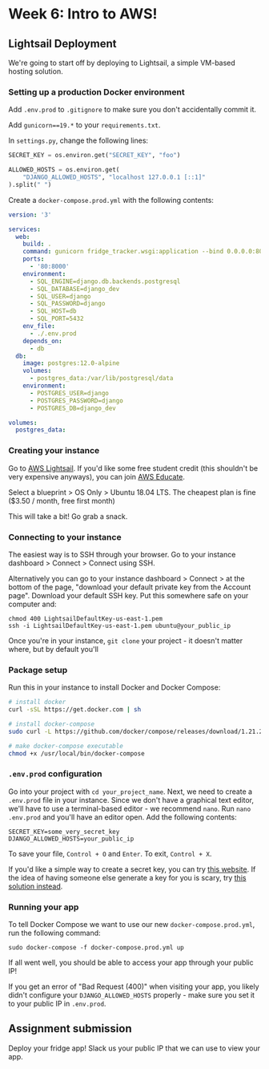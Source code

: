 # Week 6: Intro to AWS!

## Lightsail Deployment

We're going to start off by deploying to Lightsail, a simple VM-based hosting solution.

### Setting up a production Docker environment

Add `.env.prod` to `.gitignore` to make sure you don't accidentally commit it.

Add `gunicorn==19.*` to your `requirements.txt`.

In `settings.py`, change the following lines:

```python
SECRET_KEY = os.environ.get("SECRET_KEY", "foo")

ALLOWED_HOSTS = os.environ.get(
    "DJANGO_ALLOWED_HOSTS", "localhost 127.0.0.1 [::1]"
).split(" ")
```

Create a `docker-compose.prod.yml` with the following contents:

```yml
version: '3'

services:
  web:
    build: .
    command: gunicorn fridge_tracker.wsgi:application --bind 0.0.0.0:8000
    ports:
      - '80:8000'
    environment:
      - SQL_ENGINE=django.db.backends.postgresql
      - SQL_DATABASE=django_dev
      - SQL_USER=django
      - SQL_PASSWORD=django
      - SQL_HOST=db
      - SQL_PORT=5432
    env_file:
      - ./.env.prod
    depends_on:
      - db
  db:
    image: postgres:12.0-alpine
    volumes:
      - postgres_data:/var/lib/postgresql/data
    environment:
      - POSTGRES_USER=django
      - POSTGRES_PASSWORD=django
      - POSTGRES_DB=django_dev

volumes:
  postgres_data:
```

### Creating your instance

Go to [AWS Lightsail](https://aws.amazon.com/lightsail/). If you'd like some free student credit (this shouldn't be very expensive anyways), you can join [AWS Educate](https://www.awseducate.com/registration).

Select a blueprint > OS Only > Ubuntu 18.04 LTS.
The cheapest plan is fine (\$3.50 / month, free first month)

This will take a bit! Go grab a snack.

### Connecting to your instance

The easiest way is to SSH through your browser. Go to your instance dashboard > Connect > Connect using SSH.

Alternatively you can go to your instance dashboard > Connect > at the bottom of the page, "download your default private key from the Account page". Download your default SSH key. Put this somewhere safe on your computer and:

```
chmod 400 LightsailDefaultKey-us-east-1.pem
ssh -i LightsailDefaultKey-us-east-1.pem ubuntu@your_public_ip
```

Once you're in your instance, `git clone` your project - it doesn't matter where, but by default you'll

### Package setup

Run this in your instance to install Docker and Docker Compose:

```sh
# install docker
curl -sSL https://get.docker.com | sh

# install docker-compose
sudo curl -L https://github.com/docker/compose/releases/download/1.21.2/docker-compose-$(uname -s)-$(uname -m) -o /usr/local/bin/docker-compose

# make docker-compose executable
chmod +x /usr/local/bin/docker-compose
```

### `.env.prod` configuration

Go into your project with `cd your_project_name`. Next, we need to create a `.env.prod` file in your instance. Since we don't have a graphical text editor, we'll have to use a terminal-based editor - we recommend `nano`. Run `nano .env.prod` and you'll have an editor open. Add the following contents:

```
SECRET_KEY=some_very_secret_key
DJANGO_ALLOWED_HOSTS=your_public_ip
```

To save your file, `Control + O` and `Enter`. To exit, `Control + X`.

If you'd like a simple way to create a secret key, you can try [this website](https://humberto.io/blog/tldr-generate-django-secret-key/). If the idea of having someone else generate a key for you is scary, try [this solution instead](https://humberto.io/blog/tldr-generate-django-secret-key/).

### Running your app

To tell Docker Compose we want to use our new `docker-compose.prod.yml`, run the following command:

```
sudo docker-compose -f docker-compose.prod.yml up
```

If all went well, you should be able to access your app through your public IP!

If you get an error of "Bad Request (400)" when visiting your app, you likely didn't configure your `DJANGO_ALLOWED_HOSTS` properly - make sure you set it to your public IP in `.env.prod`.

## Assignment submission

Deploy your fridge app! Slack us your public IP that we can use to view your app.
